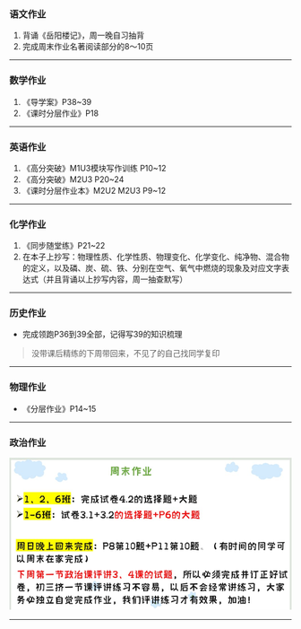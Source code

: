 ### 语文作业
1. 背诵《岳阳楼记》，周一晚自习抽背
2. 完成周末作业名著阅读部分的8～10页
---

### 数学作业
1. 《导学案》P38~39
2. 《课时分层作业》P18
---

### 英语作业
1. 《高分突破》M1U3模块写作训练 P10~12
2. 《高分突破》M2U3 P20~24
3. 《课时分层作业本》M2U2 M2U3 P9~12
---

### 化学作业
1. 《同步随堂练》P21~22
2. 在本子上抄写：物理性质、化学性质、物理变化、化学变化、纯净物、混合物的定义，以及磷、炭、硫、铁、分别在空气、氧气中燃烧的现象及对应文字表达式（并且背诵以上抄写内容，周一抽查默写）
---

### 历史作业
- 完成领跑P36到39全部，记得写39的知识梳理
> 没带课后精练的下周带回来，不见了的自己找同学复印
---

### 物理作业
- 《分层作业》P14~15
---

### 政治作业
![hw](hw_G9S1/_images/2p.jpg)

---
